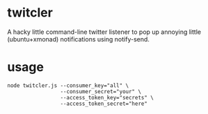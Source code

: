 # twitcler

A hacky little command-line twitter listener to pop up annoying little
(ubuntu+xmonad) notifications using notify-send.

# usage

    node twitcler.js --consumer_key="all" \
                     --consumer_secret="your" \
                     --access_token_key="secrets" \
                     --access_token_secret="here"


